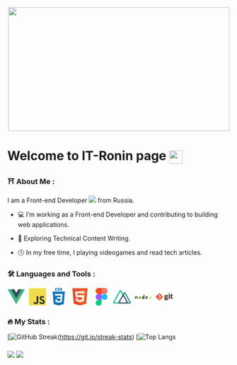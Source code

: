 <div id="header" align="center">
  <img src="https://media.giphy.com/media/nzCDqg3pNqg7K/giphy.gif" height="280px" width="500" align="center"/>
<!--   <img src="https://media.giphy.com/media/BQVIkoKR5f8FW/giphy.gif" height="280px" width="500" align="center"/> -->
</div>
<h1>
  Welcome to IT-Ronin page
  <img src="https://media.giphy.com/media/hvRJCLFzcasrR4ia7z/giphy.gif" height="30px" width="30px"align="center"/>
</h1>

### :shinto_shrine: About Me :
I am a Front-end Developer <img src="https://media.giphy.com/media/WUlplcMpOCEmTGBtBW/giphy.gif" width="30"> from Russia.

- :computer: I’m working as a Front-end Developer and contributing to building web applications.

- :ocean: Exploring Technical Content Writing.

- :clock4: In my free time, I playing videogames and read tech articles.

### :hammer_and_wrench: Languages and Tools :
<div>
  <img src="https://github.com/devicons/devicon/blob/master/icons/vuejs/vuejs-original.svg" title="Vue" alt="Vue" width="40" height="40"/>&nbsp;
  <img src="https://github.com/devicons/devicon/blob/master/icons/javascript/javascript-original.svg" title="JavaScript" alt="JavaScript" width="40" height="40"/>&nbsp;
  <img src="https://github.com/devicons/devicon/blob/master/icons/css3/css3-plain-wordmark.svg"  title="CSS3" alt="CSS" width="40" height="40"/>&nbsp;
  <img src="https://github.com/devicons/devicon/blob/master/icons/html5/html5-original.svg" title="HTML5" alt="HTML" width="40" height="40"/>&nbsp;
  <img src="https://github.com/devicons/devicon/blob/master/icons/figma/figma-original.svg"  title="Figma" alt="Figma" width="40" height="40"/>&nbsp;
  <img src="https://github.com/devicons/devicon/blob/master/icons/nuxtjs/nuxtjs-original.svg" title="NuxtJs" alt="NuxtJs" width="40" height="40"/>&nbsp;
  <img src="https://github.com/devicons/devicon/blob/master/icons/nodejs/nodejs-original-wordmark.svg" title="NodeJS" alt="NodeJS" width="40" height="40"/>&nbsp;
  <img src="https://github.com/devicons/devicon/blob/master/icons/git/git-original-wordmark.svg" title="Git" **alt="Git" width="40" height="40"/>
</div>

### :fire: My Stats :
[![GitHub Streak](http://github-readme-streak-stats.herokuapp.com?user=hateire&theme=dark&background=000000)(https://git.io/streak-stats)
[![Top Langs](https://github-readme-stats.vercel.app/api?username=Hateire&count_private=true&show_icons=true&theme=dark)
###
<img src="https://www.codewars.com/users/Hateire/badges/large"/>
<img src="https://komarev.com/ghpvc/?username=Hateire&style=flat-square"/>
